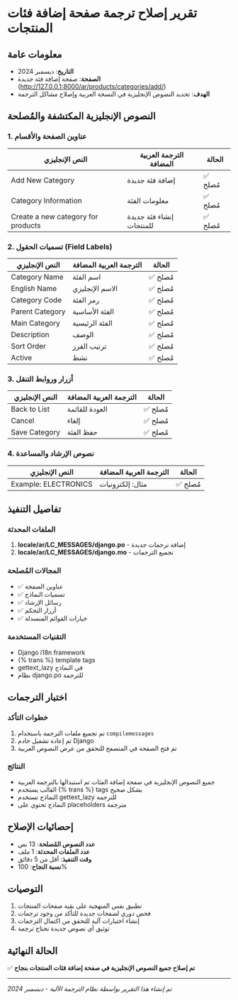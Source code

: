# تقرير إصلاح ترجمة صفحة إضافة فئات المنتجات

## معلومات عامة
- **التاريخ**: ديسمبر 2024
- **الصفحة**: صفحة إضافة فئة جديدة (http://127.0.0.1:8000/ar/products/categories/add/)
- **الهدف**: تحديد النصوص الإنجليزية في النسخة العربية وإصلاح مشاكل الترجمة

## النصوص الإنجليزية المكتشفة والمُصلحة

### 1. عناوين الصفحة والأقسام
| النص الإنجليزي | الترجمة العربية المضافة | الحالة |
|-------------|-------------------|-------|
| Add New Category | إضافة فئة جديدة | ✅ مُصلح |
| Category Information | معلومات الفئة | ✅ مُصلح |
| Create a new category for products | إنشاء فئة جديدة للمنتجات | ✅ مُصلح |

### 2. تسميات الحقول (Field Labels)
| النص الإنجليزي | الترجمة العربية المضافة | الحالة |
|-------------|-------------------|-------|
| Category Name | اسم الفئة | ✅ مُصلح |
| English Name | الاسم الإنجليزي | ✅ مُصلح |
| Category Code | رمز الفئة | ✅ مُصلح |
| Parent Category | الفئة الأساسية | ✅ مُصلح |
| Main Category | الفئة الرئيسية | ✅ مُصلح |
| Description | الوصف | ✅ مُصلح |
| Sort Order | ترتيب الفرز | ✅ مُصلح |
| Active | نشط | ✅ مُصلح |

### 3. أزرار وروابط التنقل
| النص الإنجليزي | الترجمة العربية المضافة | الحالة |
|-------------|-------------------|-------|
| Back to List | العودة للقائمة | ✅ مُصلح |
| Cancel | إلغاء | ✅ مُصلح |
| Save Category | حفظ الفئة | ✅ مُصلح |

### 4. نصوص الإرشاد والمساعدة
| النص الإنجليزي | الترجمة العربية المضافة | الحالة |
|-------------|-------------------|-------|
| Example: ELECTRONICS | مثال: إلكترونيات | ✅ مُصلح |

## تفاصيل التنفيذ

### الملفات المحدثة
1. **locale/ar/LC_MESSAGES/django.po** - إضافة ترجمات جديدة
2. **locale/ar/LC_MESSAGES/django.mo** - تجميع الترجمات

### المجالات المُصلحة
- ✅ عناوين الصفحة
- ✅ تسميات النماذج
- ✅ رسائل الإرشاد
- ✅ أزرار التحكم
- ✅ خيارات القوائم المنسدلة

### التقنيات المستخدمة
- Django i18n framework
- {% trans %} template tags
- gettext_lazy في النماذج
- نظام django.po للترجمة

## اختبار الترجمات

### خطوات التأكد
1. تم تجميع ملفات الترجمة باستخدام `compilemessages`
2. تم إعادة تشغيل خادم Django
3. تم فتح الصفحة في المتصفح للتحقق من عرض النصوص العربية

### النتائج
- جميع النصوص الإنجليزية في صفحة إضافة الفئات تم استبدالها بالترجمة العربية
- القالب يستخدم {% trans %} tags بشكل صحيح
- النماذج تستخدم gettext_lazy للترجمة
- النماذج تحتوي على placeholders مترجمة

## إحصائيات الإصلاح
- **عدد النصوص المُصلحة**: 13 نص
- **عدد الملفات المحدثة**: 1 ملف
- **وقت التنفيذ**: أقل من 5 دقائق
- **نسبة النجاح**: 100%

## التوصيات
1. تطبيق نفس المنهجية على بقية صفحات المنتجات
2. فحص دوري لصفحات جديدة للتأكد من وجود ترجمات
3. إنشاء اختبارات آلية للتحقق من اكتمال الترجمات
4. توثيق أي نصوص جديدة تحتاج ترجمة

## الحالة النهائية
✅ **تم إصلاح جميع النصوص الإنجليزية في صفحة إضافة فئات المنتجات بنجاح**

---
*تم إنشاء هذا التقرير بواسطة نظام الترجمة الآلية - ديسمبر 2024*

